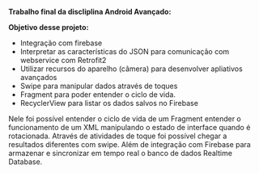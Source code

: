 **Trabalho final da discliplina Android Avançado:**

**Objetivo desse projeto:**

- Integração com firebase
- Interpretar as características do JSON para comunicação com webservice com Retrofit2
- Utilizar recursos do aparelho (câmera) para desenvolver apliativos avançados
- Swipe para manipular dados através de toques
- Fragment para poder entender o ciclo de vida.
- RecyclerView para listar os dados salvos no Firebase

Nele foi possível entender o ciclo de vida de um Fragment entender o funcionamento de um XML manipulando o estado de 
interface quando é rotacionada. Através de atividades de toque foi possível chegar a resultados diferentes com swipe.
Além de integração com Firebase para armazenar e sincronizar em tempo real o banco de dados Realtime Database.
